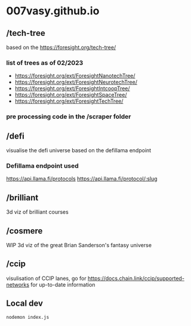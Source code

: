 # 007vasy.github.io

## /tech-tree

based on the https://foresight.org/tech-tree/

### list of trees as of 02/2023
* https://foresight.org/ext/ForesightNanotechTree/
* https://foresight.org/ext/ForesightNeurotechTree/
* https://foresight.org/ext/ForesightIntcoopTree/
* https://foresight.org/ext/ForesightSpaceTree/
* https://foresight.org/ext/ForesightTechTree/

### pre processing code in the /scraper folder

## /defi
visualise the defi universe based on the defillama endpoint 

### Defillama endpoint used

https://api.llama.fi/protocols
https://api.llama.fi/protocol/:slug

## /brilliant

3d viz of brilliant courses

## /cosmere

WIP 3d viz of the great Brian Sanderson's fantasy universe

## /ccip

visulisation of CCIP lanes, go for https://docs.chain.link/ccip/supported-networks for up-to-date information

## Local dev
```bash
nodemon index.js
```
